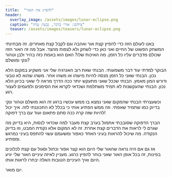 ```yaml
---
title:  "להפיץ את האור"
header:
  overlay_image: /assets/images/lunar-eclipse.png
  caption: "צילום: אורי ברכר, גבעת עדה"
  teaser: /assets/images/teasers/lunar-eclipse.png
---
```


באנו לעולם הזה כדי להפיץ קצת אור ואהבה וגם לקבל קצת מאחרים.
זה מבחינתי המשחק הפשוט של החיים ואני כאן כדי לשחק ולא לצפות מהצד.<!--more-->
אבל מה זה האור הזה שכולם מדברים עליו כל הזמן.
מה האיכות שלו? האם הוא באמת כזה בהיר ולבן וטהור ונקי ומושלם?

הבוקר למדתי עוד דבר משמעותי. הבנתי שאת רוב האנרגיה שלי אני משקיע במקום הלא נכון.
הבנתי שאני כל הזמן מנסה להיות מישהו או משהו אחר. משהו שהוא לא טבעי ודורש המון מאמץ.
הבנתי שככל שאני מתעקש יותר ככה הדרך מראה לי שאני בכיוון הלא נכון.
הבנתי שהעקשנות לא תמיד משתלמת ושכדאי לקרוא את הסימנים ולפעמים לעצור רגע.

וכשעצרתי הבנתי שהמקום שאני נמצא בו ממש עכשיו ברגע זה הוא מושלם וטהור ונקי בדיוק כמו שתמיד שאפתי.
וזה ממש הפתיע אותי כי בכלל לא התכוננתי לזה.
איך יכול להיות שזה קרה ככה סתם פתאום ועוד עם ברך דפוקה!

הברך הדפוקה שסובבתי אתמול בערב קצת מעבר למה שכדאי לנסות, היא בדיוק מה שגרם לי לראות את הדברים קצת אחרת.
זה לא המקום אלא נקודת המבט, וזו בדיוק הנקודה.
מה שיכול להראות בעיני האחד כאפור ומשעמם עשוי להתפס בעיני כמרגש ומפתיע.

אז גם אם היה נראה שהאור שלי היום הוא קצר אפור וכחול וסגול עם קצת לכלוכים בפינות,
זה בכל אופן האור שאני בוחר להפיץ כרגע.
מעניין לאיזה עיניים האור שלי יגיע היום ואיך העיניים הטובות האלה יבחרו לראות אותו.

יום מואר.
